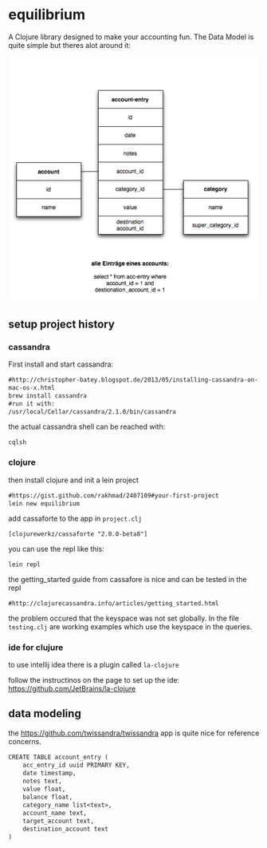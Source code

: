 # equilibrium

A Clojure library designed to make your accounting fun.
The Data Model is quite simple but theres alot around it:

![alt text](https://github.com/snackycracky/equilibrium/raw/master/doc/data-model.png "Logo Title Text 1")


## setup project history

### cassandra

First install and start cassandra:

    #http://christopher-batey.blogspot.de/2013/05/installing-cassandra-on-mac-os-x.html
    brew install cassandra
    #run it with:
    /usr/local/Cellar/cassandra/2.1.0/bin/cassandra

the actual cassandra shell can be reached with:

    cqlsh

### clojure

then install clojure and init a lein project

    #https://gist.github.com/rakhmad/2407109#your-first-project
    lein new equilibrium

add cassaforte to the app in `project.clj`

    [clojurewerkz/cassaforte "2.0.0-beta8"]

you can use the repl like this:

    lein repl


the getting_started guide from cassafore is nice and can be tested in the repl

    #http://clojurecassandra.info/articles/getting_started.html

the problem occured that the keyspace was not set globally.
In the file `testing.clj` are working examples which use the keyspace in the queries.


### ide for clujure

to use intellij idea there is a plugin called `la-clojure`

follow the instructinos on the page to set up the ide:
https://github.com/JetBrains/la-clojure



## data modeling

the https://github.com/twissandra/twissandra app is quite nice for reference concerns.

    CREATE TABLE account_entry (
        acc_entry_id uuid PRIMARY KEY,
        date timestamp,
        notes text,
        value float,
        balance float,
        category_name list<text>,
        account_name text,
        target_account text,
        destination_account text
    ) 
